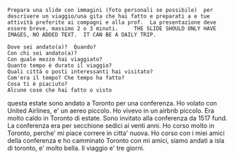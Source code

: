 ```
Prepara una slide con immagini (foto personali se possibile)  per descrivere un viaggio/una gita che hai fatto e preparati a e tue attività preferite ai compagni e alla prof.  La presentazione deve essere breve, massimo 2 o 3 minuti.     THE SLIDE SHOULD ONLY HAVE IMAGES, NO ADDED TEXT.  IT CAN BE A DAILY TRIP.

Dove sei andato(a)?  Quando?
Con chi sei andato(a)?
Con quale mezzo hai viaggiato?
Quanto tempo è durato il viaggio?
Quali città o posti interessanti hai visitato?
Com'era il tempo? Che tempo ha fatto?
Cosa ti è piaciuto?
Alcune cose che hai fatto o visto
```

questa estate sono andato a Toronto per una conferenza. Ho volato con United Airlines, e' un aereo piccolo. Ho vivevo in un airbnb piccolo. Era molto caldo in Toronto di estate. Sono invitato alla conferenza da 1517 fund. La conferenza era per secchione sedici ai venti anni. Ho corso molto in Toronto, perche' mi piace correre in citta' nuova. Ho corso con i miei amici della conferenza e ho camminato Toronto con mi amici, siamo andati a isla di toronto, e' molto bella. Il viaggio e' tre giorni.

